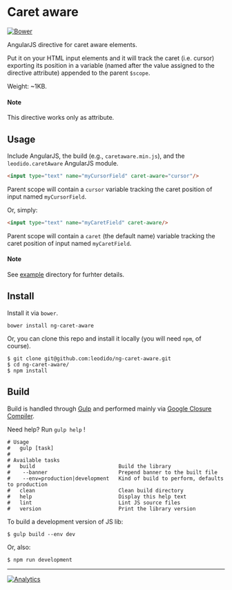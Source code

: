 Caret aware
===========

[![Bower](https://img.shields.io/bower/v/ng-caret-aware.svg?style=flat-square)]()

AngularJS directive for caret aware elements.

Put it on your HTML input elements and it will track the caret (i.e. cursor) exporting its position in a variable (named after the value assigned to the directive attribute) appended to the parent `$scope`.

Weight: ~1KB.

#### Note

This directive works only as attribute.

Usage
-----

Include AngularJS, the build (e.g., `caretaware.min.js`), and the `leodido.caretAware` AngularJS module.

```html
<input type="text" name="myCursorField" caret-aware="cursor"/>
```

Parent scope will contain a `cursor` variable tracking the caret position of input named `myCursorField`.

Or, simply:

```html
<input type="text" name="myCaretField" caret-aware/>
```

Parent scope will contain a `caret` (the default name) variable tracking the caret position of input named `myCaretField`.

#### Note

See [example](/example) directory for furhter details.

Install
-------

Install it via `bower`.

```
bower install ng-caret-aware
```

Or, you can clone this repo and install it locally (you will need `npm`, of course).

```
$ git clone git@github.com:leodido/ng-caret-aware.git
$ cd ng-caret-aware/
$ npm install
```

Build
-----

Build is handled through [Gulp](https://github.com/gulpjs/gulp/) and performed mainly via [Google Closure Compiler](https://github.com/google/closure-compiler).

Need help? Run `gulp help` !

```
# Usage
#   gulp [task]
# 
# Available tasks
#   build                           Build the library 
#    --banner                       Prepend banner to the built file
#    --env=production|development   Kind of build to perform, defaults to production
#   clean                           Clean build directory
#   help                            Display this help text
#   lint                            Lint JS source files
#   version                         Print the library version
```

To build a development version of JS lib:

```
$ gulp build --env dev
```

Or, also:

```
$ npm run development
```

---

[![Analytics](https://ga-beacon.appspot.com/UA-49657176-1/ng-caret-aware)](https://github.com/igrigorik/ga-beacon)
